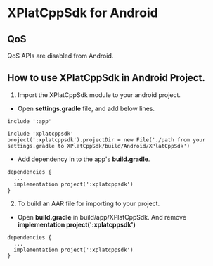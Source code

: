 # XPlatCppSdk for Android

## QoS
QoS APIs are disabled from Android.

## How to use XPlatCppSdk in Android Project.
1. Import the XPlatCppSdk module to your android project.
  - Open **settings.gradle** file, and add below lines.
  ```
  include ':app'
  
  include 'xplatcppsdk'
  project(':xplatcppsdk').projectDir = new File('./path from your settings.gradle to XPlatCppSdk/build/Android/XPlatCppSdk')
  ```
  - Add dependency in to the app's **build.gradle**.
  ```
  dependencies {
    ...
    implementation project(':xplatcppsdk')
  }
  ```
2. To build an AAR file for importing to your project.
  - Open **build.gradle** in build/app/XPlatCppSdk. And remove **implementation project(':xplatcppsdk')**
  ```
  dependencies {
    ...
    implementation project(':xplatcppsdk')
  }
  ```
